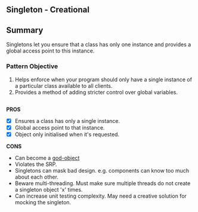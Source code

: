 

## Singleton - Creational

## Summary
Singletons let you ensure that a class has only one instance and provides a global access point to this instance.

### Pattern Objective
1. Helps enforce when your program should only have a single instance of a particular class available to all clients.
2. Provides a method of adding stricter control over global variables.
##

**PROS**
 - [x] Ensures a class has only a single instance.
 - [x] Global access point to that instance.
 - [x] Object only initialised when it's requested.

**CONS** 
- Can become a [god-object](https://en.wikipedia.org/wiki/God_object)
- Violates the SRP. 
- Singletons can mask bad design. e.g. components can know too much about each other.
- Beware multi-threading. Must make sure multiple threads do not create a singleton object 'x' times.
- Can increase unit testing complexity. May need a creative solution for mocking the singleton.
